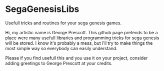 # SegaGenesisLibs
Usefull tricks and routines for your sega genesis games.

Hi, my artistic name is George Prescott. This github page pretends
to be a place were many usefull libraries and programming tricks for
sega genesis will be stored. I know it's probably a mess, but i'll try
to make things the most simple way so everybody can easily understand. 

Please if you find usefull this and you use it on your project,
consider adding greetings to George Prescott at your credits.
